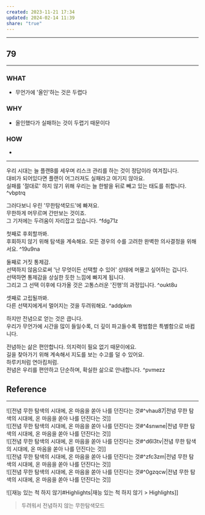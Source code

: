 ```yaml
---
created: 2023-11-21 17:34
updated: 2024-02-14 11:39
share: "true"
---
```


---
## 79
---
### WHAT
- 무언가에 '올인'하는 것은 두렵다
### WHY
- 올인했다가 실패하는 것이 두렵기 때문이다
### HOW
- 
---

우리 시대는 늘 플랜B를 세우며 리스크 관리를 하는 것이 정답이라 여겨집니다.  
대비가 되어있다면 플랜이 어그러져도 실패라고 여기지 않아요.  
실패를 '절대로' 하지 않기 위해 우리는 늘 한발을 뒤로 빼고 있는 태도를 취합니다. ^vbptrq

그러다보니 우린 '무한탐색모드'에 빠져요.  
무한하게 머무르며 간만보는 것이죠.  
그 기저에는 두려움이 자리잡고 있습니다. ^fdg71z

첫째로 후회할까봐.  
후회하지 않기 위해 탐색을 계속해요. 모든 경우의 수를 고려한 완벽한 의사결정을 위해서요. ^19u9na

둘째로 거짓 통제감.  
선택하지 않음으로써 '난 무엇이든 선택할 수 있어' 상태에 머물고 싶어하는 겁니다.  
선택하면 통제감을 상실한 듯한 느낌에 빠지게 됩니다.  
그리고 그 선택 이후에 다가올 것은 고통스러운 '진행'의 과정입니다. ^oukt8u

셋째로 고립될까봐.  
다른 선택지에게서 멀어지는 것을 두려워해요. ^addpkm

하지만 전념으로 얻는 것은 큽니다.  
우리가 무언가에 시간을 많이 들일수록, 더 깊이 파고들수록 평범함은 특별함으로 바뀝니다.

전념하는 삶은 편안합니다. 의지력이 필요 없기 때문이에요.  
길을 찾아가기 위해 계속해서 지도를 보는 수고를 덜 수 있어요.  
하루키처럼 연아킴처럼.  
전념은 우리를 편안하고 단순하며, 확실한 삶으로 안내합니다. ^pvmezz

## Reference
---
![[전념  무한 탐색의 시대에, 온 마음을 쏟아 나를 던진다는 것#^vhau87|전념  무한 탐색의 시대에, 온 마음을 쏟아 나를 던진다는 것]]  
![[전념  무한 탐색의 시대에, 온 마음을 쏟아 나를 던진다는 것#^4snwne|전념  무한 탐색의 시대에, 온 마음을 쏟아 나를 던진다는 것]]  
![[전념  무한 탐색의 시대에, 온 마음을 쏟아 나를 던진다는 것#^d6l3tv|전념  무한 탐색의 시대에, 온 마음을 쏟아 나를 던진다는 것]]  
![[전념  무한 탐색의 시대에, 온 마음을 쏟아 나를 던진다는 것#^zfc3zm|전념  무한 탐색의 시대에, 온 마음을 쏟아 나를 던진다는 것]]  
![[전념  무한 탐색의 시대에, 온 마음을 쏟아 나를 던진다는 것#^0gzqcw|전념  무한 탐색의 시대에, 온 마음을 쏟아 나를 던진다는 것]]


![[재능 있는 척 하지 않기#Highlights|재능 있는 척 하지 않기 > Highlights]]
> 두려워서 전념하지 않는 무한탐색모드